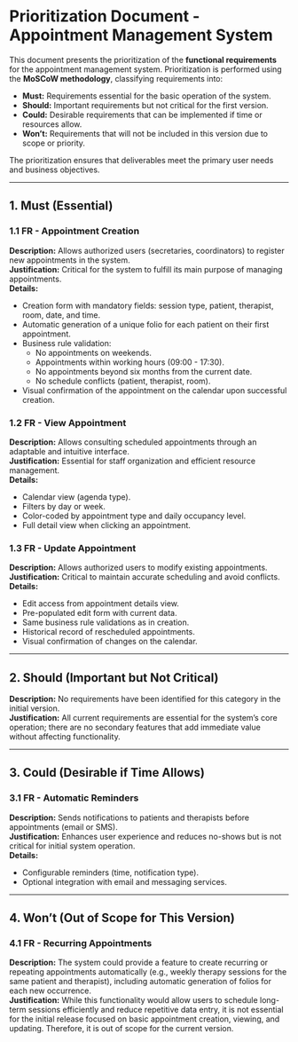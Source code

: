 
# Prioritization Document - Appointment Management System

This document presents the prioritization of the **functional requirements** for the appointment management system. Prioritization is performed using the **MoSCoW methodology**, classifying requirements into:  

- **Must:** Requirements essential for the basic operation of the system.  
- **Should:** Important requirements but not critical for the first version.  
- **Could:** Desirable requirements that can be implemented if time or resources allow.  
- **Won’t:** Requirements that will not be included in this version due to scope or priority.  

The prioritization ensures that deliverables meet the primary user needs and business objectives.

---

## 1. Must (Essential)

### 1.1 FR - Appointment Creation
**Description:** Allows authorized users (secretaries, coordinators) to register new appointments in the system.  
**Justification:** Critical for the system to fulfill its main purpose of managing appointments.  
**Details:**  
- Creation form with mandatory fields: session type, patient, therapist, room, date, and time.  
- Automatic generation of a unique folio for each patient on their first appointment.  
- Business rule validation:  
  - No appointments on weekends.  
  - Appointments within working hours (09:00 - 17:30).  
  - No appointments beyond six months from the current date.  
  - No schedule conflicts (patient, therapist, room).  
- Visual confirmation of the appointment on the calendar upon successful creation.  

### 1.2 FR - View Appointment
**Description:** Allows consulting scheduled appointments through an adaptable and intuitive interface.  
**Justification:** Essential for staff organization and efficient resource management.  
**Details:**  
- Calendar view (agenda type).  
- Filters by day or week.  
- Color-coded by appointment type and daily occupancy level.  
- Full detail view when clicking an appointment.  

### 1.3 FR - Update Appointment
**Description:** Allows authorized users to modify existing appointments.  
**Justification:** Critical to maintain accurate scheduling and avoid conflicts.  
**Details:**  
- Edit access from appointment details view.  
- Pre-populated edit form with current data.  
- Same business rule validations as in creation.  
- Historical record of rescheduled appointments.  
- Visual confirmation of changes on the calendar.  

---

## 2. Should (Important but Not Critical)
**Description:** No requirements have been identified for this category in the initial version.  
**Justification:** All current requirements are essential for the system’s core operation; there are no secondary features that add immediate value without affecting functionality.  

---

## 3. Could (Desirable if Time Allows)

### 3.1 FR - Automatic Reminders
**Description:** Sends notifications to patients and therapists before appointments (email or SMS).  
**Justification:** Enhances user experience and reduces no-shows but is not critical for initial system operation.  
**Details:**  
- Configurable reminders (time, notification type).  
- Optional integration with email and messaging services.  

---

## 4. Won’t (Out of Scope for This Version)

### 4.1 FR - Recurring Appointments
**Description:** The system could provide a feature to create recurring or repeating appointments automatically (e.g., weekly therapy sessions for the same patient and therapist), including automatic generation of folios for each new occurrence.  
**Justification:** While this functionality would allow users to schedule long-term sessions efficiently and reduce repetitive data entry, it is not essential for the initial release focused on basic appointment creation, viewing, and updating. Therefore, it is out of scope for the current version.

